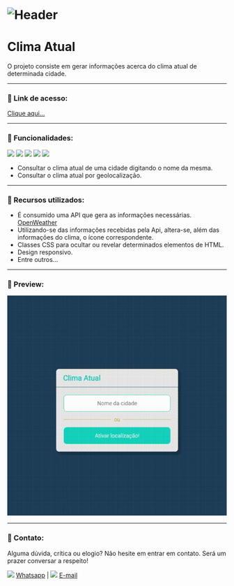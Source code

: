 # ![Header]( https://thalesnunes.com.br/github/header.png )

#  Clima Atual

O projeto consiste em gerar informações acerca do clima atual de determinada cidade.

------

### :rocket: Link de acesso:

<a href="https://thalesnunes.com.br/pequenos-projetos/clima-atual/" target="_blank">Clique aqui...</a>

------

### :rocket: Funcionalidades:

<img src="https://img.icons8.com/color/48/000000/html-5--v1.png"/> <img src="https://img.icons8.com/color/48/000000/css3.png"/> <img src="https://img.icons8.com/color/48/000000/javascript--v1.png"/> <img src="https://img.icons8.com/color/48/000000/json--v1.png"/> <img src="https://img.icons8.com/color/48/000000/api.png"/>
- Consultar o clima atual de uma cidade digitando o nome da mesma.
- Consultar  o clima atual por geolocalização.

------

### :rocket: Recursos utilizados:

- É consumido uma API que gera as informações necessárias. [OpenWeather](https://openweathermap.org/)
- Utilizando-se das informações recebidas pela Api, altera-se, além das informações do clima, o ícone correspondente.
- Classes CSS para ocultar ou revelar determinados elementos de HTML.
- Design responsivo.
- Entre outros...

------

### :rocket: Preview:

<img src="gif-animado.gif"> </img>

------

###  :rocket: Contato:

Alguma dúvida, crítica ou elogio? Não hesite em entrar em contato. Será um prazer conversar a respeito!

<img src="https://thalesnunes.com.br/github/whatsapp.svg" width="30"> [Whatsapp](https://api.whatsapp.com/send?phone=5535997438652) | <img src="https://thalesnunes.com.br/github/email.svg" width="30"> [E-mail](mailto:thales.o.nunes@gmail.com)